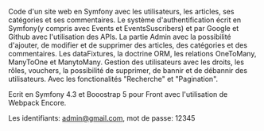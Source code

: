 Code d'un site web en Symfony avec les utilisateurs, les articles, ses catégories et ses commentaires.
Le système d'authentification écrit en Symfony(y compris avec Events et EventsSuscribers) et par Google et Github avec l'utilisation des APIs.
La partie Admin avec la possibilité d'ajouter, de modifier et de supprimer des articles, des catégories et des commentaires.
Les dataFixtures, la doctrine ORM, les relations OneToMany, ManyToOne et ManytoMany.
Gestion des utilisateurs avec les droits, les rôles, vouchers, la possibilité de supprimer, de bannir et de débannir des utilisateurs.
Avec les fonctionalités "Recherche" et "Pagination".

Ecrit en Symfony 4.3 et Booostrap 5 pour Front avec l'utilisation de Webpack Encore.

Les identifiants: admin@gmail.com, mot de passe: 12345